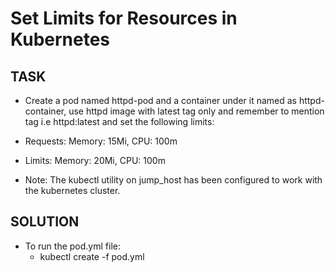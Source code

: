 # Set Limits for Resources in Kubernetes

## TASK 
- Create a pod named httpd-pod and a container under it named as httpd-container, use httpd image with latest tag only and remember to mention tag i.e httpd:latest and set the following limits:

- Requests: Memory: 15Mi, CPU: 100m

- Limits: Memory: 20Mi, CPU: 100m

- Note: The kubectl utility on jump_host has been configured to work with the kubernetes cluster.

## SOLUTION
* To run the pod.yml file:
    - kubectl create -f pod.yml